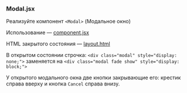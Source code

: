 ### Modal.jsx

Реализуйте компонент ```<Modal>``` (Модальное окно)

Использование — [component.jsx](https://github.com/junjun-it-courses/react-hw/blob/master/task-13/components.jsx)

HTML закрытого состояния — [layout.html](https://github.com/junjun-it-courses/react-hw/blob/master/task-13/layout.html)

В открытом состоянии строчка: ```<div class="modal" style="display: none;">``` заменяется на ```<div class="modal fade show" style="display: block;">```

У открытого модального окна две кнопки закрывающие его: крестик справа вверху и кнопка ```Cancel``` справа внизу.
